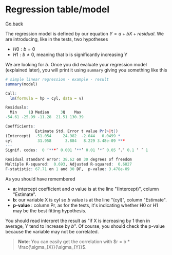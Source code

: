 # Regression table/model

[Go back](../index.md#regression)

The regression model is defined by our equation $Y = a + b X + residual$. We are introducing, like in the tests, two hypotheses

* $H0: b = 0$
* $H1: b \neq 0$, meaning that b is significantly increasing Y

We are looking for $b$. Once you did evaluate your regression model (explained later), you will print it using `summary` giving you something like this

```r
# simple linear regression - example - result
summary(model)

Call:
  lm(formula = hp ~ cyl, data = v)

Residuals:
  Min     1Q Median     3Q    Max
-54.61 -25.99 -11.28  21.51 130.39

Coefficients:
             Estimate Std. Error t value Pr(>|t|)
(Intercept)  -51.054     24.982  -2.044   0.0499 *
cyl           31.958      3.884   8.229 3.48e-09 ***
---
Signif. codes:  0 ‘***’ 0.001 ‘**’ 0.01 ‘*’ 0.05 ‘.’ 0.1 ‘ ’ 1

Residual standard error: 38.62 on 30 degrees of freedom
Multiple R-squared:  0.693,	Adjusted R-squared:  0.6827
F-statistic: 67.71 on 1 and 30 DF,  p-value: 3.478e-09
```

As you should have remembered

* **a**: intercept coefficient and $a$ value is at the line "(Intercept)", column "Estimate".
* **b**: our variable X is cyl so $b$ value is at the line "(cyl)", column "Estimate".
* **p-value** : column Pr, as for the tests, it's indicating whether H0 or H1 may be the best fitting hypothesis.

You should read interpret the result as "if X is increasing by 1 then in average, Y tend to increase by $b$". Of course, you should check the p-value because the variable may not be correlated.

> **Note**: You can easily get the correlation with $r = b * \frac{\sigma_{X}}{\sigma_{Y}}$.